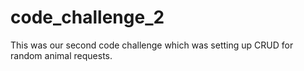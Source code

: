 # code_challenge_2
This was our second code challenge which was setting up CRUD for random animal requests.
